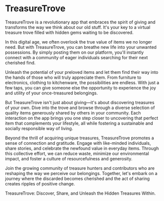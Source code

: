 # TreasureTrove
TreasureTrove is a revolutionary app that embraces the spirit of giving and transforms the way we think about our old stuff. It's your key to a virtual treasure trove filled with hidden gems waiting to be discovered.

In this digital age, we often overlook the true value of items we no longer need. But with TreasureTrove, you can breathe new life into your unwanted possessions. By simply posting them on our platform, you'll instantly connect with a community of eager individuals searching for their next cherished find.

Unleash the potential of your preloved items and let them find their way into the hands of those who will truly appreciate them. From furniture to electronics, clothing to kitchenware, the possibilities are endless. With just a few taps, you can give someone else the opportunity to experience the joy and utility of your once-treasured belongings.

But TreasureTrove isn't just about giving—it's about discovering treasures of your own. Dive into the trove and browse through a diverse selection of quality items generously shared by others in your community. Each interaction on the app brings you one step closer to uncovering that perfect item that complements your lifestyle, all while fostering a sustainable and socially responsible way of living.

Beyond the thrill of acquiring unique treasures, TreasureTrove promotes a sense of connection and gratitude. Engage with like-minded individuals, share stories, and celebrate the newfound value in everyday items. Through this collective effort, we can reduce waste, minimize our environmental impact, and foster a culture of resourcefulness and generosity.

Join the growing community of treasure hunters and contributors who are reshaping the way we perceive our belongings. Together, let's embark on a journey where the discarded becomes cherished and the act of sharing creates ripples of positive change.

TreasureTrove: Discover, Share, and Unleash the Hidden Treasures Within.
